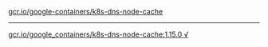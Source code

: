 [gcr.io/google-containers/k8s-dns-node-cache](https://hub.docker.com/r/sqeven/k8s-dns-node-cache/tags/) 

----
[gcr.io/google_containers/k8s-dns-node-cache:1.15.0 √](https://hub.docker.com/r/sqeven/k8s-dns-node-cache/tags/)

